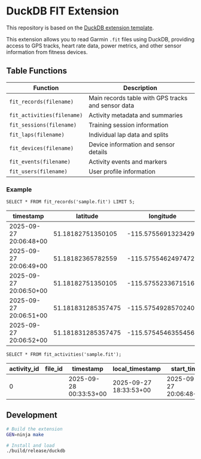 # DuckDB FIT Extension

This repository is based on the [DuckDB extension template](https://github.com/duckdb/extension-template).

This extension allows you to read Garmin `.fit` files using DuckDB, providing access to GPS tracks, heart rate data, power metrics, and other sensor information from fitness devices.

## Table Functions

| Function                   | Description                                        |
| -------------------------- | -------------------------------------------------- |
| `fit_records(filename)`    | Main records table with GPS tracks and sensor data |
| `fit_activities(filename)` | Activity metadata and summaries                    |
| `fit_sessions(filename)`   | Training session information                       |
| `fit_laps(filename)`       | Individual lap data and splits                     |
| `fit_devices(filename)`    | Device information and sensor details              |
| `fit_events(filename)`     | Activity events and markers                        |
| `fit_users(filename)`      | User profile information                           |

### Example

`SELECT * FROM fit_records('sample.fit') LIMIT 5;`

| timestamp              | latitude           | longitude           | altitude | enhanced_altitude | distance | speed | enhanced_speed | vertical_speed | power | motor_power | accumulated_power | compressed_accumulated_power | heart_rate | total_hemoglobin_conc | total_hemoglobin_conc_min | total_hemoglobin_conc_max | saturated_hemoglobin_percent | saturated_hemoglobin_percent_min | saturated_hemoglobin_percent_max | cadence | cadence256 | fractional_cadence | temperature | core_temperature | grade | resistance | left_right_balance | left_torque_effectiveness | right_torque_effectiveness | left_pedal_smoothness | right_pedal_smoothness | combined_pedal_smoothness | left_pco | right_pco | vertical_oscillation | stance_time_percent | stance_time | stance_time_balance | step_length | vertical_ratio | cycle_length | cycle_length16 | cycles | total_cycles | time_from_course | gps_accuracy | calories | zone | activity_type | stroke_type | time128 | grit | flow | current_stress | ebike_travel_range | ebike_battery_level | ebike_assist_mode | ebike_assist_level_percent | battery_soc | ball_speed | absolute_pressure | depth | next_stop_depth | next_stop_time | time_to_surface | ndl_time | cns_load | n2_load | air_time_remaining | pressure_sac | volume_sac | rmv  | ascent_rate | po2  | respiration_rate | enhanced_respiration_rate | device_index | file_source |
| ---------------------- | ------------------ | ------------------- | -------- | ----------------- | -------- | ----- | -------------- | -------------- | ----- | ----------- | ----------------- | ---------------------------- | ---------- | --------------------- | ------------------------- | ------------------------- | ---------------------------- | -------------------------------- | -------------------------------- | ------- | ---------- | ------------------ | ----------- | ---------------- | ----- | ---------- | ------------------ | ------------------------- | -------------------------- | --------------------- | ---------------------- | ------------------------- | -------- | --------- | -------------------- | ------------------- | ----------- | ------------------- | ----------- | -------------- | ------------ | -------------- | ------ | ------------ | ---------------- | ------------ | -------- | ---- | ------------- | ----------- | ------- | ---- | ---- | -------------- | ------------------ | ------------------- | ----------------- | -------------------------- | ----------- | ---------- | ----------------- | ----- | --------------- | -------------- | --------------- | -------- | -------- | ------- | ------------------ | ------------ | ---------- | ---- | ----------- | ---- | ---------------- | ------------------------- | ------------ | ----------- |
| 2025-09-27 20:06:48+00 | 51.18182751350105  | -115.57556913234293 | -223.0   | -223.0            | 0.02     | 0.002 | 0.002          | NULL           | NULL  | NULL        | NULL              | NULL                         | 93         | NULL                  | NULL                      | NULL                      | NULL                         | NULL                             | NULL                             | NULL    | NULL       | NULL               | NULL        | NULL             | NULL  | NULL       | NULL               | NULL                      | NULL                       | NULL                  | NULL                   | NULL                      | NULL     | NULL      | NULL                 | NULL                | NULL        | NULL                | NULL        | NULL           | NULL         | NULL           | NULL   | NULL         | NULL             | NULL         | NULL     | NULL | E-Biking      |             | NULL    | NULL | NULL | NULL           | NULL               | NULL                | NULL              | NULL                       | NULL        | NULL       | NULL              | NULL  | NULL            | NULL           | NULL            | NULL     | NULL     | NULL    | NULL               | NULL         | NULL       | NULL | NULL        | NULL | NULL             | NULL                      | NULL         | sample.fit  |
| 2025-09-27 20:06:49+00 | 51.18182365782559  | -115.57554624974728 | -223.0   | -223.0            | 0.03     | 0.001 | 0.001          | NULL           | NULL  | NULL        | NULL              | NULL                         | 93         | NULL                  | NULL                      | NULL                      | NULL                         | NULL                             | NULL                             | NULL    | NULL       | NULL               | NULL        | NULL             | NULL  | NULL       | NULL               | NULL                      | NULL                       | NULL                  | NULL                   | NULL                      | NULL     | NULL      | NULL                 | NULL                | NULL        | NULL                | NULL        | NULL           | NULL         | NULL           | NULL   | NULL         | NULL             | NULL         | NULL     | NULL | E-Biking      |             | NULL    | NULL | NULL | NULL           | NULL               | NULL                | NULL              | NULL                       | NULL        | NULL       | NULL              | NULL  | NULL            | NULL           | NULL            | NULL     | NULL     | NULL    | NULL               | NULL         | NULL       | NULL | NULL        | NULL | NULL             | NULL                      | NULL         | sample.fit  |
| 2025-09-27 20:06:50+00 | 51.18182751350105  | -115.57552336715162 | -223.0   | -223.0            | 0.05     | 0.002 | 0.002          | NULL           | NULL  | NULL        | NULL              | NULL                         | 94         | NULL                  | NULL                      | NULL                      | NULL                         | NULL                             | NULL                             | NULL    | NULL       | NULL               | NULL        | NULL             | NULL  | NULL       | NULL               | NULL                      | NULL                       | NULL                  | NULL                   | NULL                      | NULL     | NULL      | NULL                 | NULL                | NULL        | NULL                | NULL        | NULL           | NULL         | NULL           | NULL   | NULL         | NULL             | NULL         | NULL     | NULL | E-Biking      |             | NULL    | NULL | NULL | NULL           | NULL               | NULL                | NULL              | NULL                       | NULL        | NULL       | NULL              | NULL  | NULL            | NULL           | NULL            | NULL     | NULL     | NULL    | NULL               | NULL         | NULL       | NULL | NULL        | NULL | NULL             | NULL                      | NULL         | sample.fit  |
| 2025-09-27 20:06:51+00 | 51.181831285357475 | -115.57549285702407 | -223.0   | -223.0            | 0.07     | 0.002 | 0.002          | NULL           | NULL  | NULL        | NULL              | NULL                         | 94         | NULL                  | NULL                      | NULL                      | NULL                         | NULL                             | NULL                             | NULL    | NULL       | NULL               | NULL        | NULL             | NULL  | NULL       | NULL               | NULL                      | NULL                       | NULL                  | NULL                   | NULL                      | NULL     | NULL      | NULL                 | NULL                | NULL        | NULL                | NULL        | NULL           | NULL         | NULL           | NULL   | NULL         | NULL             | NULL         | NULL     | NULL | E-Biking      |             | NULL    | NULL | NULL | NULL           | NULL               | NULL                | NULL              | NULL                       | NULL        | NULL       | NULL              | NULL  | NULL            | NULL           | NULL            | NULL     | NULL     | NULL    | NULL               | NULL         | NULL       | NULL | NULL        | NULL | NULL             | NULL                      | NULL         | sample.fit  |
| 2025-09-27 20:06:52+00 | 51.181831285357475 | -115.57545463554561 | -223.0   | -223.0            | 0.09     | 0.002 | 0.002          | NULL           | NULL  | NULL        | NULL              | NULL                         | 94         | NULL                  | NULL                      | NULL                      | NULL                         | NULL                             | NULL                             | NULL    | NULL       | NULL               | NULL        | NULL             | NULL  | NULL       | NULL               | NULL                      | NULL                       | NULL                  | NULL                   | NULL                      | NULL     | NULL      | NULL                 | NULL                | NULL        | NULL                | NULL        | NULL           | NULL         | NULL           | NULL   | NULL         | NULL             | NULL         | NULL     | NULL | E-Biking      |             | NULL    | NULL | NULL | NULL           | NULL               | NULL                | NULL              | NULL                       | NULL        | NULL       | NULL              | NULL  | NULL            | NULL           | NULL            | NULL     | NULL     | NULL    | NULL               | NULL         | NULL       | NULL | NULL        | NULL | NULL             | NULL                      | NULL         | sample.fit  |

`SELECT * FROM fit_activities('sample.fit');`

| activity_id | file_id | timestamp              | local_timestamp        | start_time             | total_timer_time | total_elapsed_time | total_distance | sport    | sub_sport | manufacturer | product       | device_serial_number | software_version | total_calories | total_ascent | total_descent | avg_heart_rate | max_heart_rate | avg_speed            | max_speed            | avg_power | max_power | avg_cadence | max_cadence | start_position_lat | start_position_long | end_position_lat | end_position_long | file_source |
| ----------- | ------- | ---------------------- | ---------------------- | ---------------------- | ---------------- | ------------------ | -------------- | -------- | --------- | ------------ | ------------- | -------------------- | ---------------- | -------------- | ------------ | ------------- | -------------- | -------------- | -------------------- | -------------------- | --------- | --------- | ----------- | ----------- | ------------------ | ------------------- | ---------------- | ----------------- | ----------- |
| 0           |         | 2025-09-28 00:33:53+00 | 2025-09-27 18:33:53+00 | 2025-09-27 20:06:48+00 | 7.931            | 16.025             | 359.3244921875 | E-Biking | Generic   | Development  | Intervals.icu | 0                    |                  | 0              | 438.0        | 410.0         | 94             | 133            | 0.004544000148773194 | 0.013026000022888184 | NULL      | NULL      | NULL        | NULL        | NULL               | NULL                | NULL             | NULL              | sample.fit  |

## Development

```bash
# Build the extension
GEN=ninja make

# Install and load
./build/release/duckdb
```
